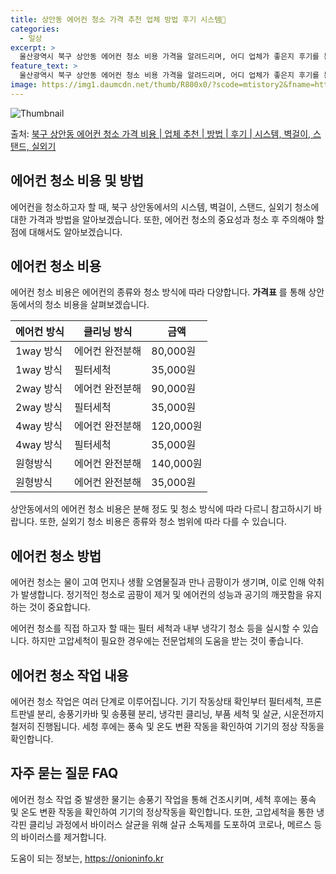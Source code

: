```yaml
---
title: 상안동 에어컨 청소 가격 추천 업체 방법 후기 시스템
categories:
  - 일상
excerpt: >
  울산광역시 북구 상안동 에어컨 청소 비용 가격을 알려드리며, 어디 업체가 좋은지 후기를 통해 알아보겠습니다. 현재 글에서는 시스템, 벽걸이, 스탠드, 실외기 각각에 대해 청소 비용이 나와 있으니 참고하시면 되겠습니다. 에어컨 분해 청소 방법 보기 👈 클릭셀프 에어컨 청소 방법 보기👈 클릭북구 상안동 에어컨 청소 비용시스템에어컨 방식클리닝방식금액1way 방식에어컨 완전분해80,000원1way 방식에어컨 필터세척35,000원2way 방식에어컨 완전분해90,000원2way 방식에어컨 필터세척35,000원4way 방식에어컨 완전분해120,000원4way 방식에어컨 필터세척35,000원원형방식에어컨 완전분해140,000원원형방식에어컨 필터세척35,000원에어컨 청소 견적 샘플 보기 👈 클릭에어컨 냄새의 원인에어컨..
feature_text: >
  울산광역시 북구 상안동 에어컨 청소 비용 가격을 알려드리며, 어디 업체가 좋은지 후기를 통해 알아보겠습니다. 현재 글에서는 시스템, 벽걸이, 스탠드, 실외기 각각에 대해 청소 비용이 나와 있으니 참고하시면 되겠습니다. 에어컨 분해 청소 방법 보기 👈 클릭셀프 에어컨 청소 방법 보기👈 클릭북구 상안동 에어컨 청소 비용시스템에어컨 방식클리닝방식금액1way 방식에어컨 완전분해80,000원1way 방식에어컨 필터세척35,000원2way 방식에어컨 완전분해90,000원2way 방식에어컨 필터세척35,000원4way 방식에어컨 완전분해120,000원4way 방식에어컨 필터세척35,000원원형방식에어컨 완전분해140,000원원형방식에어컨 필터세척35,000원에어컨 청소 견적 샘플 보기 👈 클릭에어컨 냄새의 원인에어컨..
image: https://img1.daumcdn.net/thumb/R800x0/?scode=mtistory2&fname=https%3A%2F%2Fblog.kakaocdn.net%2Fdn%2FbVOMh6%2FbtsHxBwI65p%2FVFAAXFuYXYXdkPBDCD8wbk%2Fimg.webp
---
```


![Thumbnail](https://img1.daumcdn.net/thumb/R800x0/?scode=mtistory2&fname=https%3A%2F%2Fblog.kakaocdn.net%2Fdn%2FbVOMh6%2FbtsHxBwI65p%2FVFAAXFuYXYXdkPBDCD8wbk%2Fimg.webp)

<p>출처: <a href="https://onioninfo.kr/entry/%EB%B6%81%EA%B5%AC-%EC%83%81%EC%95%88%EB%8F%99-%EC%97%90%EC%96%B4%EC%BB%A8-%EC%B2%AD%EC%86%8C-%EA%B0%80%EA%B2%A9-%EB%B9%84%EC%9A%A9-%EC%97%85%EC%B2%B4-%EC%B6%94%EC%B2%9C-%EB%B0%A9%EB%B2%95-%ED%9B%84%EA%B8%B0-%EC%8B%9C%EC%8A%A4%ED%85%9C-%EB%B2%BD%EA%B1%B8%EC%9D%B4-%EC%8A%A4%ED%83%A0%EB%93%9C-%EC%8B%A4%EC%99%B8%EA%B8%B0" rel="dofollow">북구 상안동 에어컨 청소 가격 비용 | 업체 추천 | 방법 | 후기 | 시스템, 벽걸이, 스탠드, 실외기</a> </p>

## 에어컨 청소 비용 및 방법

에어컨을 청소하고자 할 때, 북구 상안동에서의 시스템, 벽걸이, 스탠드, 실외기 청소에 대한 가격과 방법을 알아보겠습니다. 또한, 에어컨
청소의 중요성과 청소 후 주의해야 할 점에 대해서도 알아보겠습니다.

## 에어컨 청소 비용

에어컨 청소 비용은 에어컨의 종류와 청소 방식에 따라 다양합니다. **가격표** 를 통해 상안동에서의 청소 비용을 살펴보겠습니다.

에어컨 방식 | 클리닝 방식 | 금액  
---|---|---  
1way 방식 | 에어컨 완전분해 | 80,000원  
1way 방식 | 필터세척 | 35,000원  
2way 방식 | 에어컨 완전분해 | 90,000원  
2way 방식 | 필터세척 | 35,000원  
4way 방식 | 에어컨 완전분해 | 120,000원  
4way 방식 | 필터세척 | 35,000원  
원형방식 | 에어컨 완전분해 | 140,000원  
원형방식 | 에어컨 완전분해 | 35,000원  
  
상안동에서의 에어컨 청소 비용은 분해 정도 및 청소 방식에 따라 다르니 참고하시기 바랍니다. 또한, 실외기 청소 비용은 종류와 청소 범위에
따라 다를 수 있습니다.

## 에어컨 청소 방법

에어컨 청소는 물이 고여 먼지나 생활 오염물질과 만나 곰팡이가 생기며, 이로 인해 악취가 발생합니다. 정기적인 청소로 곰팡이 제거 및
에어컨의 성능과 공기의 깨끗함을 유지하는 것이 중요합니다.

에어컨 청소를 직접 하고자 할 때는 필터 세척과 내부 냉각기 청소 등을 실시할 수 있습니다. 하지만 고압세척이 필요한 경우에는 전문업체의
도움을 받는 것이 좋습니다.

## 에어컨 청소 작업 내용

에어컨 청소 작업은 여러 단계로 이루어집니다. 기기 작동상태 확인부터 필터세척, 프론트판넬 분리, 송풍기카바 및 송풍휀 분리, 냉각핀
클리닝, 부품 세척 및 살균, 시운전까지 철저히 진행됩니다. 세청 후에는 풍속 및 온도 변환 작동을 확인하여 기기의 정상 작동을 확인합니다.

## 자주 묻는 질문 FAQ

에어컨 청소 작업 중 발생한 물기는 송풍기 작업을 통해 건조시키며, 세척 후에는 풍속 및 온도 변환 작동을 확인하여 기기의 정상작동을
확인합니다. 또한, 고압세척을 통한 냉각핀 클리닝 과정에서 바이러스 살균을 위해 살규 소독제를 도포하여 코로나, 메르스 등의 바이러스를
제거합니다.



 

도움이 되는 정보는, <a href="https://onioninfo.kr" rel="dofollow">https://onioninfo.kr</a>


